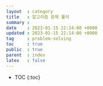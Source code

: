 ```yaml
---
layout  : category
title   : 알고리즘 문제 풀이
summary : 
date    : 2023-01-15 22:14:00 +0900
updated : 2023-01-15 22:14:00 +0900
tag     : problem-solving
toc     : true
public  : true
parent  : index
latex   : false
---
```


* TOC
{:toc}
